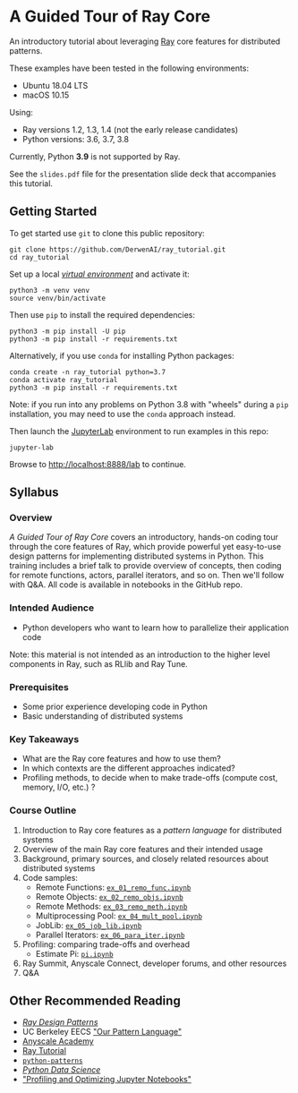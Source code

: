 # A Guided Tour of Ray Core

An introductory tutorial about leveraging [Ray](https://docs.ray.io/)
core features for distributed patterns.

These examples have been tested in the following environments:

  - Ubuntu 18.04 LTS
  - macOS 10.15

Using:

  - Ray versions 1.2, 1.3, 1.4 (not the early release candidates)
  - Python versions: 3.6, 3.7, 3.8

Currently, Python **3.9** is not supported by Ray.

See the `slides.pdf` file for the presentation slide deck that
accompanies this tutorial.


## Getting Started

To get started use `git` to clone this public repository:
```
git clone https://github.com/DerwenAI/ray_tutorial.git
cd ray_tutorial
```

Set up a local [*virtual environment*](https://docs.python.org/3/library/venv.html) 
and activate it:
```
python3 -m venv venv
source venv/bin/activate
```

Then use `pip` to install the required dependencies:
```
python3 -m pip install -U pip
python3 -m pip install -r requirements.txt
```

Alternatively, if you use `conda` for installing Python packages:
```
conda create -n ray_tutorial python=3.7
conda activate ray_tutorial
python3 -m pip install -r requirements.txt
```

Note: if you run into any problems on Python 3.8 with "wheels"
during a `pip` installation, you may need to use the `conda`
approach instead.

Then launch the [JupyterLab](https://jupyterlab.readthedocs.io/) 
environment to run examples in this repo:
```
jupyter-lab
```

Browse to <http://localhost:8888/lab> to continue.


## Syllabus

### Overview

*A Guided Tour of Ray Core* covers an introductory, hands-on coding
tour through the core features of Ray, which provide powerful yet
easy-to-use design patterns for implementing distributed systems in
Python. This training includes a brief talk to provide overview of
concepts, then coding for remote functions, actors, parallel
iterators, and so on. Then we'll follow with Q&A. All code is
available in notebooks in the GitHub repo.

### Intended Audience

  * Python developers who want to learn how to parallelize their application code

Note: this material is not intended as an introduction to the higher
level components in Ray, such as RLlib and Ray Tune.

### Prerequisites

  * Some prior experience developing code in Python
  * Basic understanding of distributed systems

### Key Takeaways

  * What are the Ray core features and how to use them?
  * In which contexts are the different approaches indicated?
  * Profiling methods, to decide when to make trade-offs (compute cost, memory, I/O, etc.) ?

### Course Outline

  1. Introduction to Ray core features as a *pattern language* for distributed systems
  2. Overview of the main Ray core features and their intended usage
  3. Background, primary sources, and closely related resources about distributed systems
  4. Code samples:
		* Remote Functions: [`ex_01_remo_func.ipynb`](https://github.com/DerwenAI/ray_tutorial/blob/main/ex_01_remo_func.ipynb)
		* Remote Objects: [`ex_02_remo_objs.ipynb`](https://github.com/DerwenAI/ray_tutorial/blob/main/ex_02_remo_objs.ipynb)
		* Remote Methods: [`ex_03_remo_meth.ipynb`](https://github.com/DerwenAI/ray_tutorial/blob/main/ex_03_remo_meth.ipynb)
		* Multiprocessing Pool: [`ex_04_mult_pool.ipynb`](https://github.com/DerwenAI/ray_tutorial/blob/main/ex_04_mult_pool.ipynb)
		* JobLib: [`ex_05_job_lib.ipynb`](https://github.com/DerwenAI/ray_tutorial/blob/main/ex_05_job_lib.ipynb)
		* Parallel Iterators: [`ex_06_para_iter.ipynb`](https://github.com/DerwenAI/ray_tutorial/blob/main/ex_06_para_iter.ipynb)
   5. Profiling: comparing trade-offs and overhead
		* Estimate Pi: [`pi.ipynb`](https://github.com/DerwenAI/ray_tutorial/blob/main/pi.ipynb)
   6. Ray Summit, Anyscale Connect, developer forums, and other resources
   7. Q&A


## Other Recommended Reading

  * [*Ray Design Patterns*](https://docs.google.com/document/d/167rnnDFIVRhHhK4mznEIemOtj63IOhtIPvSYaPgI4Fg/edit#heading=h.crt5flperkq3)
  * UC Berkeley EECS ["Our Pattern Language"](https://patterns.eecs.berkeley.edu/)
  * [Anyscale Academy](https://github.com/anyscale/academy)
  * [Ray Tutorial](https://github.com/ray-project/tutorial)
  * [`python-patterns`](https://github.com/faif/python-patterns)
  * [*Python Data Science*](https://jakevdp.github.io/PythonDataScienceHandbook/01.07-timing-and-profiling.html)
  * ["Profiling and Optimizing Jupyter Notebooks"](https://towardsdatascience.com/speed-up-jupyter-notebooks-20716cbe2025)
